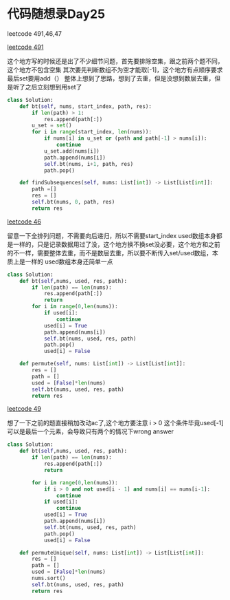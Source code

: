 # 代码随想录Day25

leetcode 491,46,47

[leetcode 491](https://leetcode.com/problems/non-decreasing-subsequences/)

这个地方写的时候还是出了不少细节问题，首先要排除空集，跟之前两个题不同，这个地方不包含空集
其次要先判断数组不为空才能取[-1]，这个地方有点顺序要求
最后set要用add（）
整体上想到了思路，想到了去重，但是没想到数层去重，但是听了之后立刻想到用set了

```Python
class Solution:
    def bt(self, nums, start_index, path, res):
        if len(path) > 1:
            res.append(path[:])
        u_set = set()
        for i in range(start_index, len(nums)):
            if nums[i] in u_set or (path and path[-1] > nums[i]):
                continue
            u_set.add(nums[i])
            path.append(nums[i])
            self.bt(nums, i+1, path, res)
            path.pop()

    def findSubsequences(self, nums: List[int]) -> List[List[int]]:
        path =[]
        res = []
        self.bt(nums, 0, path, res)
        return res
```

[leetcode 46](https://leetcode.com/problems/non-decreasing-subsequences/)

留意一下全排列问题，不需要向后递归，所以不需要start_index
used数组本身都是一样的，只是记录数据用过了没，这个地方换不换set没必要，这个地方和之前的不一样，需要整体去重，而不是数层去重，所以要不断传入set/used数组，本质上是一样的
used数组本身还简单一点

```Python
class Solution:
    def bt(self,nums, used, res, path):
        if len(path) == len(nums):
            res.append(path[:])
            return
        for i in range(0,len(nums)):
            if used[i]:
                continue
            used[i] = True
            path.append(nums[i])
            self.bt(nums, used, res, path)
            path.pop()
            used[i] = False

    def permute(self, nums: List[int]) -> List[List[int]]:
        res = []
        path = []
        used = [False]*len(nums)
        self.bt(nums, used, res, path)
        return res
```

[leetcode 49](https://leetcode.com/problems/non-decreasing-subsequences/)

想了一下之前的题直接稍加改动ac了,这个地方要注意 i > 0 这个条件毕竟used[-1]可以是最后一个元素，会导致只有两个的情况下wrong answer

```Python
class Solution:
    def bt(self,nums, used, res, path):
        if len(path) == len(nums):
            res.append(path[:])
            return

        for i in range(0,len(nums)):
            if i > 0 and not used[i - 1] and nums[i] == nums[i-1]:
                continue
            if used[i]:
                continue
            used[i] = True
            path.append(nums[i])
            self.bt(nums, used, res, path)
            path.pop()
            used[i] = False

    def permuteUnique(self, nums: List[int]) -> List[List[int]]:
        res = []
        path = []
        used = [False]*len(nums)
        nums.sort()
        self.bt(nums, used, res, path)
        return res
```
